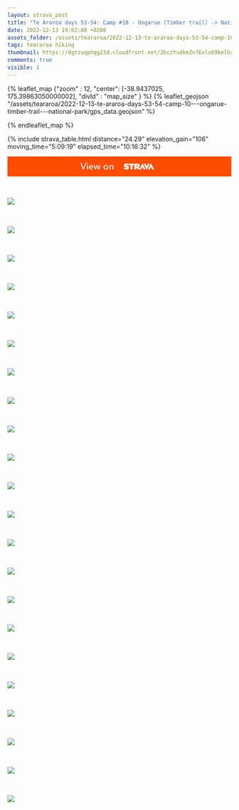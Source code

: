 ```yaml
---
layout: strava_post
title: "Te Araroa days 53-54: Camp #10 - Ongarue (Timber trail) -> National Park"
date: 2022-12-13 19:02:08 +0200
assets_folder: /assets/teararoa/2022-12-13-te-araroa-days-53-54-camp-10---ongarue-timber-trail---national-park
tags: teararoa hiking
thumbnail: https://dgtzuqphqg23d.cloudfront.net/2bczYudkeZn7Exlu59kelGr9ufYQtif_RJLsPeOd9rY-1024x768.jpg
comments: true
visible: 1
---
```



{% leaflet_map {"zoom" : 12,
                  "center": [-38.9437025, 175.39863050000002],
                 "divId" : "map_size" } %}
    {% leaflet_geojson "/assets/teararoa/2022-12-13-te-araroa-days-53-54-camp-10---ongarue-timber-trail---national-park/gps_data.geojson" %}

{% endleaflet_map %}





{% include strava_table.html distance="24.29" elevation_gain="106" moving_time="5:09:19" elapsed_time="10:16:32" %}

[![](/assets/strava.jpg)](https://www.strava.com/activities/8246260117)


<br />

![](https://dgtzuqphqg23d.cloudfront.net/2bczYudkeZn7Exlu59kelGr9ufYQtif_RJLsPeOd9rY-1024x768.jpg)


<br />

![](https://dgtzuqphqg23d.cloudfront.net/aEVhUVqrwYz_nHb6Mzzxoh60bbp7BxMrHGxbJcHs7k0-1024x768.jpg)


<br />

![](https://dgtzuqphqg23d.cloudfront.net/kKTn97DUat_1Ci-7Vcx9pB02z1rZ77ZuTN8Mr-8Ob9Q-768x1024.jpg)


<br />

![](https://dgtzuqphqg23d.cloudfront.net/yy2we3YQvdd0itm7meXHrZ4eKnjg69lwA2PnRRQdidI-768x1024.jpg)


<br />

![](https://dgtzuqphqg23d.cloudfront.net/vyqYbeT2r9Fvcl7ZHiCyauecNAM55qu_LK3yBYbv2wA-768x1024.jpg)


<br />

![](https://dgtzuqphqg23d.cloudfront.net/dMjGDbb6wV1enemBJhV3J5dwfx97IhKADvt2PHSBx8g-768x1024.jpg)


<br />

![](https://dgtzuqphqg23d.cloudfront.net/YMVXEt6EQxKHAZzKwr1aiw-3ZdU3PuhiMSGv02w1RPU-768x1024.jpg)


<br />

![](https://dgtzuqphqg23d.cloudfront.net/t3-MXqWMFpBr02Pd8_5w4EKy4QoW7Eq4LTNo4bX6QmM-1024x768.jpg)


<br />

![](https://dgtzuqphqg23d.cloudfront.net/9vEC8YMGdmE1J86UrDQ_kgn88F70TdD0KMoI2hGI0P0-768x1024.jpg)


<br />

![](https://dgtzuqphqg23d.cloudfront.net/p_4RMVST251WCdII4cPjdqixvIVFOODqUDMlqmoaaIo-768x1024.jpg)


<br />

![](https://dgtzuqphqg23d.cloudfront.net/0f5UfUkHiOZ3oQoIlOZCkXVGknqnyiF0AfSNMCTs59w-768x1024.jpg)


<br />

![](https://dgtzuqphqg23d.cloudfront.net/z1mixtkoN7-fMy9RijW_qVlkwHbeprOe0O9SQhTNIs8-768x1024.jpg)


<br />

![](https://dgtzuqphqg23d.cloudfront.net/uGRLLN1u3PsOzAwOd27Am3xpgdndyveJG8uias3UThI-768x1024.jpg)


<br />

![](https://dgtzuqphqg23d.cloudfront.net/Awz87jpb6OcNaqaI2g0KUzuTZYgnX796QtdAkJ21jK8-1024x768.jpg)


<br />

![](https://dgtzuqphqg23d.cloudfront.net/UR9XwSHeYuT9E6v_lVs8Z0lYRl9albNLHP0cc1duyz4-768x1024.jpg)


<br />

![](https://dgtzuqphqg23d.cloudfront.net/s8hN7OtbPFTa6Mu8BEW3CtDbcSJLe0ClII1jcGb83tw-768x1024.jpg)


<br />

![](https://dgtzuqphqg23d.cloudfront.net/K8EcBcD-3P3HrTsvyPtCxFmGGY2gyDVjsaqU50R_t6o-1024x768.jpg)


<br />

![](https://dgtzuqphqg23d.cloudfront.net/L6ZSDD2cHV_VoM1y4YqM5fnMjQLaz7aI-eObz9G5vnM-1024x768.jpg)


<br />

![](https://dgtzuqphqg23d.cloudfront.net/dmVL8afWnHErQJ6O-kMJmYvEBQn2WTgWv4LsCcOiyfE-768x1024.jpg)


<br />

![](https://dgtzuqphqg23d.cloudfront.net/y9I_9Ts9hu3GcJbQi5h2HcrKXDV8lUHALuaO0205oeY-768x1024.jpg)


<br />

![](https://dgtzuqphqg23d.cloudfront.net/r8BR-ebVnrXZ6YTe0dWs0avdfA7Xw3TERJP06pBSo8U-768x1024.jpg)


<br />

![](https://dgtzuqphqg23d.cloudfront.net/zApeGbJKnK-cFNnIz6gxkiDPMZNCcXxPGGG7KuKl0ac-1024x768.jpg)
